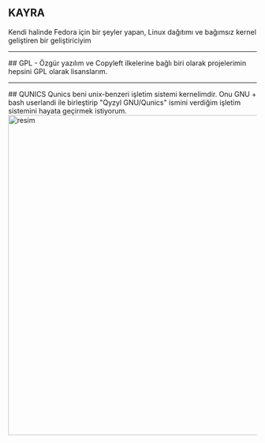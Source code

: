 ## KAYRA
Kendi halinde Fedora için bir şeyler yapan, Linux dağıtımı ve bağımsız kernel geliştiren bir geliştiriciyim
<hr>
## GPL 
- Özgür yazılım ve Copyleft ilkelerine bağlı biri olarak projelerimin hepsini GPL olarak lisanslarım.

<hr>
## QUNICS
Qunics beni unix-benzeri işletim sistemi kernelimdir. Onu GNU + bash userlandi ile birleştirip "Qyzyl GNU/Qunics" ismini verdiğim işletim sistemini hayata geçirmek istiyorum.
<img width="1600" height="650" alt="resim" src="https://github.com/user-attachments/assets/9ccf7661-1752-4986-9802-02a573e6ed3b" />


<!--
**KairaBegudiri/KairaBegudiri** is a ✨ _special_ ✨ repository because its `README.md` (this file) appears on your GitHub profile.

Here are some ideas to get you started:

- 🔭 I’m currently working on ...
- 🌱 I’m currently learning ...
- 👯 I’m looking to collaborate on ...
- 🤔 I’m looking for help with ...
- 💬 Ask me about ...
- 📫 How to reach me: ...
- 😄 Pronouns: ...
- ⚡ Fun fact: ...
-->
